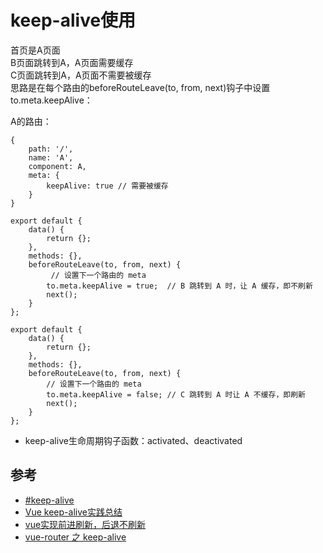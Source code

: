 # keep-alive使用


首页是A页面  
B页面跳转到A，A页面需要缓存  
C页面跳转到A，A页面不需要被缓存  
思路是在每个路由的beforeRouteLeave(to, from, next)钩子中设置to.meta.keepAlive：  

A的路由：
```
{
    path: '/',
    name: 'A',
    component: A,
    meta: {
        keepAlive: true // 需要被缓存
    }
}

export default {
    data() {
        return {};
    },
    methods: {},
    beforeRouteLeave(to, from, next) {
         // 设置下一个路由的 meta
        to.meta.keepAlive = true;  // B 跳转到 A 时，让 A 缓存，即不刷新
        next();
    }
};

export default {
    data() {
        return {};
    },
    methods: {},
    beforeRouteLeave(to, from, next) {
        // 设置下一个路由的 meta
        to.meta.keepAlive = false; // C 跳转到 A 时让 A 不缓存，即刷新
        next();
    }
};
```

- keep-alive生命周期钩子函数：activated、deactivated


## 参考
- [#keep-alive](https://cn.vuejs.org/v2/api/#keep-alive)
- [Vue keep-alive实践总结](https://www.cnblogs.com/sysuhanyf/p/7454530.html)
- [vue实现前进刷新，后退不刷新](https://juejin.im/post/5a69894a518825733b0f12f2)
- [vue-router 之 keep-alive](https://www.jianshu.com/p/0b0222954483)
